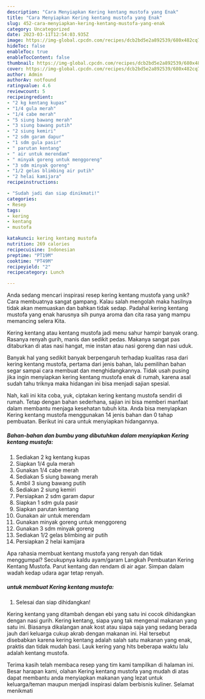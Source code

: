 ```yaml
---
description: "Cara Menyiapkan Kering kentang mustofa yang Enak"
title: "Cara Menyiapkan Kering kentang mustofa yang Enak"
slug: 452-cara-menyiapkan-kering-kentang-mustofa-yang-enak
category: Uncategorized
date: 2023-03-11T12:54:03.935Z
image: https://img-global.cpcdn.com/recipes/dcb2bd5e2a892539/680x482cq70/kering-kentang-mustofa-foto-resep-utama.jpg
hideToc: false
enableToc: true
enableTocContent: false
thumbnail: https://img-global.cpcdn.com/recipes/dcb2bd5e2a892539/680x482cq70/kering-kentang-mustofa-foto-resep-utama.jpg
cover: https://img-global.cpcdn.com/recipes/dcb2bd5e2a892539/680x482cq70/kering-kentang-mustofa-foto-resep-utama.jpg
author: Admin
authorAv: notfound
ratingvalue: 4.6
reviewcount: 5
recipeingredient:
- "2 kg kentang kupas"
- "1/4 gula merah"
- "1/4 cabe merah"
- "5 siung bawang merah"
- "3 siung bawang putih"
- "2 siung kemiri"
- "2 sdm garam dapur"
- "1 sdm gula pasir"
- " parutan kentang"
- " air untuk merendam"
- " minyak goreng untuk menggoreng"
- "3 sdm minyak goreng"
- "1/2 gelas blimbing air putih"
- "2 helai kamijara"
recipeinstructions:

- "Sudah jadi dan siap dinikmati!"
categories:
- Resep
tags:
- kering
- kentang
- mustofa

katakunci: kering kentang mustofa 
nutrition: 269 calories
recipecuisine: Indonesian
preptime: "PT19M"
cooktime: "PT49M"
recipeyield: "2"
recipecategory: Lunch

---
```





Anda sedang mencari inspirasi resep kering kentang mustofa yang unik? Cara membuatnya sangat gampang. Kalau salah mengolah maka hasilnya tidak akan memuaskan dan bahkan tidak sedap. Padahal kering kentang mustofa yang enak harusnya sih punya aroma dan cita rasa yang mampu memancing selera Kita.





Kering kentang atau kentang mustofa jadi menu sahur hampir banyak orang. Rasanya renyah gurih, manis dan sedikit pedas. Makanya sangat pas ditaburkan di atas nasi hangat, mie instan atau nasi goreng dan nasi uduk.

Banyak hal yang sedikit banyak berpengaruh terhadap kualitas rasa dari kering kentang mustofa, pertama dari jenis bahan, lalu pemilihan bahan segar sampai cara membuat dan menghidangkannya. Tidak usah pusing jika ingin menyiapkan kering kentang mustofa enak di rumah, karena asal sudah tahu triknya maka hidangan ini bisa menjadi sajian spesial.






Nah, kali ini kita coba, yuk, ciptakan kering kentang mustofa sendiri di rumah. Tetap dengan bahan sederhana, sajian ini bisa memberi manfaat dalam membantu menjaga kesehatan tubuh kita. Anda bisa menyiapkan Kering kentang mustofa menggunakan 14 jenis bahan dan 0 tahap pembuatan. Berikut ini cara untuk menyiapkan hidangannya.

<!--inarticleads1-->

##### Bahan-bahan dan bumbu yang dibutuhkan dalam menyiapkan Kering kentang mustofa:

1. Sediakan 2 kg kentang kupas
1. Siapkan 1/4 gula merah
1. Gunakan 1/4 cabe merah
1. Sediakan 5 siung bawang merah
1. Ambil 3 siung bawang putih
1. Sediakan 2 siung kemiri
1. Persiapkan 2 sdm garam dapur
1. Siapkan 1 sdm gula pasir
1. Siapkan  parutan kentang
1. Gunakan  air untuk merendam
1. Gunakan  minyak goreng untuk menggoreng
1. Gunakan 3 sdm minyak goreng
1. Sediakan 1/2 gelas blimbing air putih
1. Persiapkan 2 helai kamijara


Apa rahasia membuat kentang mustofa yang renyah dan tidak menggumpal? Secukupnya kaldu ayam/garam Langkah Pembuatan Kering Kentang Mustofa. Parut kentang dan rendam di air agar. Simpan dalam wadah kedap udara agar tetap renyah. 

<!--inarticleads2-->

#####  untuk membuat Kering kentang mustofa:


1. Selesai dan siap dihidangkan!

Kering kentang yang ditambah dengan ebi yang satu ini cocok dihidangkan dengan nasi gurih. Kering kentang, siapa yang tak mengenal makanan yang satu ini. Biasanya dikalangan anak kost atau siapa saja yang sedang berada jauh dari keluarga cukup akrab dengan makanan ini. Hal tersebut disebabkan karena kering kentang adalah salah satu makanan yang enak, praktis dan tidak mudah basi. Lauk kering yang hits beberapa waktu lalu adalah kentang mustofa. 

Terima kasih telah membaca resep yang tim kami tampilkan di halaman ini. Besar harapan kami, olahan Kering kentang mustofa yang mudah di atas dapat membantu anda menyiapkan makanan yang lezat untuk keluarga/teman maupun menjadi inspirasi dalam berbisnis kuliner. Selamat menikmati
